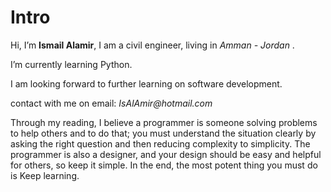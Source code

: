 # Intro
Hi,
I’m **Ismail Alamir**, I am a civil engineer, living in _Amman - Jordan_ .

I’m currently learning Python.

I am looking forward to further learning on software development.

contact with me on email: _IsAlAmir@hotmail.com_


Through my reading, I believe a programmer is someone solving problems to help others and to do that; you must understand the situation clearly by asking the right question and then reducing complexity to simplicity.
The programmer is also a designer, and your design should be easy and helpful for others, so keep it simple.
In the end, the most potent thing you must do is Keep learning.

